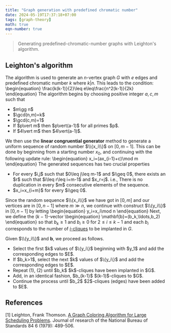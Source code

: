 ```yaml
---
title: "Graph generation with predefined chromatic number"
date: 2024-05-19T17:37:18+07:00
tags: [graph-theory]
math: true
eqn-number: true
---
```

> Generating predefined-chromatic-number graphs with Leighton's algorithm.
<!--more-->

## Leighton's algorithm
The algorithm is used to generate an $n$-vertex graph $G$ with $e$ edges and predefined chromatic number $k$ where $k\vert n$. This leads to the condition:
\begin{equation}
\frac{k(k-1)}{2}\leq e\leq\frac{n^2(k-1)}{2k}
\end{equation}
The algorithm begins by choosing positive integer $a,c,m$ such that
<ul class='roman-list'>
	<li>
		$m\gg n$
	</li>
	<li>
		$\gcd(n,m)=k$
	</li>
	<li>
		$\gcd(c,m)=1$
	</li>
	<li>
		If $p\vert m$ then $p\vert(a-1)$ for all primes $p$.
	</li>
	<li>
		If $4\vert m$ then $4\vert(a-1)$.
	</li>
</ul>

We then use the **linear congruential generator** method to generate a uniform sequence of random number $\\{x_i\\}$ on $[0,m-1]$. This can be done by beginning from a starting number $x_0$, and continuing with the following update rule:
\begin{equation}
x_i=(ax_{i-1}+c)\mod m
\end{equation}
The generated sequences has two crucial properties
<ul class='roman-list'>
	<li>
		For every $i,j$ such that $0\leq j\leq m-1$ and $i\geq 0$, there exists an $r$ such that $i\leq r\leq i+m-1$ and $x_r=j$. i.e., There is no duplication in every $m$ consecutive elements of the sequence.
	</li>
	<li>
		$x_i=x_{i+m}$ for every $i\geq 0$.
	</li>
</ul>

Since the random sequence $\\{x_i\\}$ we have got in $[0,m]$ and our vertices are in $[0,n-1]$ where $m\gg n$, we continue with construct $\\{y_i\\}$ in $[0,n-1]$ by letting
\begin{equation}
y_i=x_i\mod n
\end{equation}
Next, we define the $(k-1)$-vector
\begin{equation}
\mathbf{b}=(b_k,\ldots,b_2)
\end{equation}
so that $b_k\geq 1$ and $b_i\geq 0$ for $2\leq i\leq k-1$ and each $b_i$ corresponds to the number of [$i$-cliques]({{<ref"pgm-representation#clique">}}) to be implanted in $G$.

Given $\\{y_i\\}$ and $\mathbf{b}$, we proceed as follows.
<ul class='number-list'>
	<li>
		Select the first $k$ values of $\{y_i\}$ beginning with $y_1$ and add the corresponding edges to $E$.
	</li>
	<li>
		If $b_k>1$, select the next $k$ values of $\{y_i\}$ and add the corresponding edges to $E$.
	</li>
	<li>
		Repeat (1), (2) until $b_k$ $k$-cliques have been implanted in $G$.
	</li>
	<li>
		Add, in an identical fashion, $b_{k-1}$ $(k-1)$-cliques to $G$.
	</li>
	<li>
		Continue the process until $b_2$ $2$-cliques (edges) have been added to $E$.
	</li>
</ul>

## References
[1] Leighton, Frank Thomson. [A Graph Coloring Algorithm for Large Scheduling Problems](https://doi.org/10.6028/jres.084.024). Journal of research of the National Bureau of Standards 84 6 (1979): 489-506.
